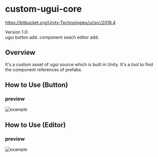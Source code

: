 # custom-ugui-core
https://bitbucket.org/Unity-Technologies/ui/src/2018.4

Version 1.0:</br>
ugui button add.
component seach editor add.

## Overview

It's a custom asset of ugui source which is built in Unity.
It's a tool to find the component references of prefabs.

## How to Use (Button)

### preview
![example](https://github.com/jaychun/custom-ugui-core/blob/master/readme/button-ex1.png)

## How to Use (Editor)

### preview
![example](https://github.com/jaychun/custom-ugui-core/blob/master/readme/editor-ex1.png)

